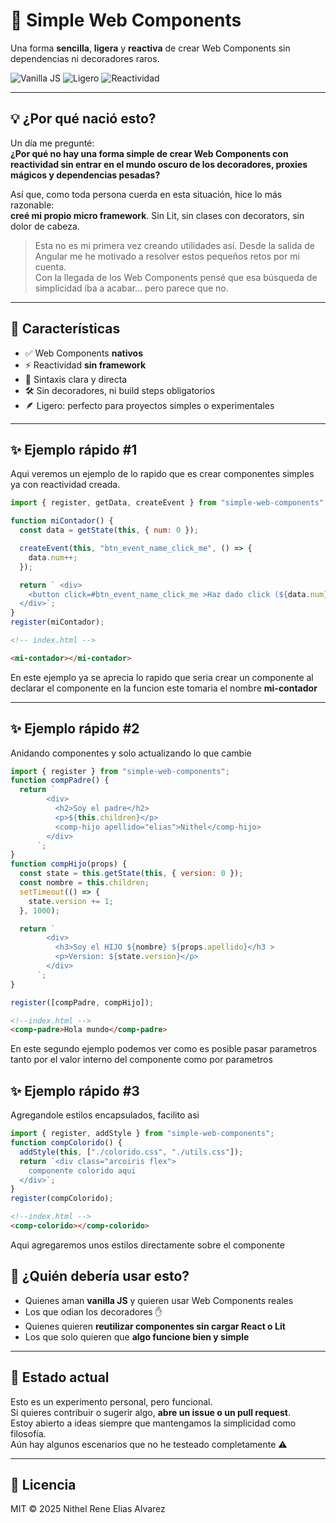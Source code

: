 # 🔧 Simple Web Components 

Una forma **sencilla**, **ligera** y **reactiva** de crear Web Components sin dependencias ni decoradores raros.

![Vanilla JS](https://img.shields.io/badge/vanilla-JavaScript-yellow)
![Ligero](https://img.shields.io/badge/size-pequeño-blue)
![Reactividad](https://img.shields.io/badge/reactividad-incluida-green)

---

## 💡 ¿Por qué nació esto?

Un día me pregunté:  
**¿Por qué no hay una forma simple de crear Web Components con reactividad sin entrar en el mundo oscuro de los decoradores, proxies mágicos y dependencias pesadas?**

Así que, como toda persona cuerda en esta situación, hice lo más razonable:  
**creé mi propio micro framework**. Sin Lit, sin clases con decorators, sin dolor de cabeza.

> Esta no es mi primera vez creando utilidades así. Desde la salida de Angular me he motivado a resolver estos pequeños retos por mi cuenta.  
> Con la llegada de los Web Components pensé que esa búsqueda de simplicidad iba a acabar... pero parece que no.

---

## 🚀 Características

- ✅ Web Components **nativos**
- ⚡️ Reactividad **sin framework**
- 🧠 Sintaxis clara y directa
- 🛠️ Sin decoradores, ni build steps obligatorios
- 🪶 Ligero: perfecto para proyectos simples o experimentales

---

## ✨ Ejemplo rápido #1

Aqui veremos un ejemplo de lo rapido que es crear componentes simples ya con reactividad creada.

```js
import { register, getData, createEvent } from "simple-web-components";

function miContador() {
  const data = getState(this, { num: 0 });

  createEvent(this, "btn_event_name_click_me", () => {
    data.num++;
  });

  return ` <div>  
    <button click=#btn_event_name_click_me >Haz dado click (${data.num}) veces</button>
  </div>`;
}
register(miContador);
```

```HTML 
<!-- index.html -->

<mi-contador></mi-contador>
```
En este ejemplo ya se aprecia lo rapido que seria crear un componente al declarar el componente en la funcion este tomaria el nombre **mi-contador**

---

## ✨ Ejemplo rápido #2

Anidando componentes y solo actualizando lo que cambie

```js
import { register } from "simple-web-components";
function compPadre() {
  return `
        <div>
          <h2>Soy el padre</h2>
          <p>${this.children}</p>
          <comp-hijo apellido="elias">Nithel</comp-hijo>
        </div>
      `;
}
function compHijo(props) {
  const state = this.getState(this, { version: 0 });
  const nombre = this.children;
  setTimeout(() => {
    state.version += 1;
  }, 1000);

  return `
        <div>
          <h3>Soy el HIJO ${nombre} ${props.apellido}</h3 >  
          <p>Version: ${state.version}</p>
        </div>
      `;
}

register([compPadre, compHijo]);
```

```HTML
<!--index.html -->
<comp-padre>Hola mundo</comp-padre>
```

En este segundo ejemplo podemos ver como es posible pasar parametros tanto por el valor interno del componente como por parametros


## ✨ Ejemplo rápido #3

Agregandole estilos encapsulados, facilito asi

```js
import { register, addStyle } from "simple-web-components";
function compColorido() {
  addStyle(this, ["./colorido.css", "./utils.css"]);
  return `<div class="arcoiris flex">
    componente colorido aqui
  </div>`;
}
register(compColorido);
```
```HTML
<!--index.html -->
<comp-colorido></comp-colorido>
```

Aqui agregaremos unos estilos directamente sobre el componente

## 🧪 ¿Quién debería usar esto?

- Quienes aman **vanilla JS** y quieren usar Web Components reales
- Los que odian los decoradores ✋
- Quienes quieren **reutilizar componentes sin cargar React o Lit**
- Los que solo quieren que **algo funcione bien y simple**

---

## 🧰 Estado actual

Esto es un experimento personal, pero funcional.  
Si quieres contribuir o sugerir algo, **abre un issue o un pull request**.  
Estoy abierto a ideas siempre que mantengamos la simplicidad como filosofía.  
Aún hay algunos escenarios que no he testeado completamente ⚠️

---

## 🪪 Licencia

MIT © 2025 Nithel Rene Elias Alvarez
